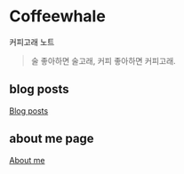 # Coffeewhale

커피고래 노트
> 술 좋아하면 술고래, 커피 좋아하면 커피고래.

## blog posts

[Blog posts](https://coffeewhale.com)

## about me page

[About me](https://coffeewhale.com/about)
